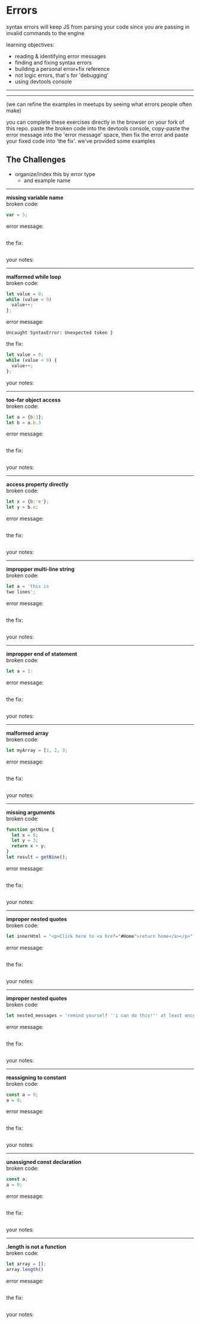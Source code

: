 # Errors

syntax errors will keep JS from parsing your code since you are passing in invalid commands to the engine


learning objectives:
* reading & identifying error messages
* finding and fixing syntax errors
* building a personal error+fix reference
* not logic errors, that's for 'debugging'
* using devtools console

---
---

(we can refine the examples in meetups by seeing what errors people often make)

you can complete these exercises directly in the browser on your fork of this repo.  paste the broken code into the devtools console, copy-paste the error message into the 'error message' space, then fix the error and paste your fixed code into 'the fix'.
we've provided some examples


## The Challenges
* organize/index this by error type
    * and example name

---
**missing variable name**   
broken code:
```js
var = 5;
```
error message:
```js
```
the fix:
```js
```
your notes:

---

**malformed while loop**   
broken code:
```js
let value = 0;
while (value < 9) 
  value++;
};
```
error message:
```
Uncaught SyntaxError: Unexpected token }
```
the fix:
```js
let value = 0;
while (value < 9) {
  value++;
};
```
your notes:


---
**too-far object access**   
broken code:
```js
let a = {b:3};
let b = a.b.3
```
error message:
```
```
the fix:
```js
```
your notes:

---
**access property directly**   
broken code:
```js
let x = {b:'e'};
let y = b.e;
```
error message:
```
```
the fix:
```js
```
your notes:

---
**impropper multi-line string**   
broken code:
```js
let a = 'this is 
two lines';
```
error message:
```
```
the fix:
```js
```
your notes:


---
**impropper end of statement**   
broken code:
```js
let a = 1:
```
error message:
```
```
the fix:
```js
```
your notes:


---
**malformed array**   
broken code:
```js
let myArray = [1, 2, 3;
```
error message:
```
```
the fix:
```js
```
your notes:


---
**missing arguments**   
broken code:
```js
function getNine {
  let x = 6;
  let y = 3;
  return x + y;
}
let result = getNine();
```
error message:
```
```
the fix:
```js
```
your notes:


---
**improper nested quotes**   
broken code:
```js
let innerHtml = "<p>Click here to <a href="#Home">return home</a></p>";
```
error message:
```
```
the fix:
```js
```
your notes:

---
**improper nested quotes**   
broken code:
```js
let nested_messages = 'remind yourself ''i can do this!'' at least once a day';
```
error message:
```
```
the fix:
```js
```
your notes:


---
**reassigning to constant**   
broken code:
```js
const a = 9;
a = 0;
```
error message:
```
```
the fix:
```js
```
your notes:

---
**unassigned const declaration**   
broken code:
```js
const a;
a = 0;
```
error message:
```
```
the fix:
```js
```
your notes:


---
**.length is not a function**   
broken code:
```js
let array = [];
array.length()
```
error message:
```
```
the fix:
```js
```
your notes:







